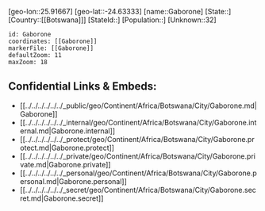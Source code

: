 ﻿---
location: [-24.63333,25.91667]
mapzoom: [7,12] 
mapmarker: city 
type: City
tags:
- geo/City


SpocWebEntityId: 35914
isDeleted: false
confidential: public

---
[geo-lon::25.91667]
[geo-lat::-24.63333]
[name::Gaborone]
[State::]
[Country::[[Botswana]]]
[StateId::]
[Population::]
[Unknown::32]


```leaflet
id: Gaborone
coordinates: [[Gaborone]]
markerFile: [[Gaborone]]
defaultZoom: 11 
maxZoom: 18
```


## Confidential Links & Embeds: 
- [[../../../../../../_public/geo/Continent/Africa/Botswana/City/Gaborone.md|Gaborone]] 
- [[../../../../../../_internal/geo/Continent/Africa/Botswana/City/Gaborone.internal.md|Gaborone.internal]] 
- [[../../../../../../_protect/geo/Continent/Africa/Botswana/City/Gaborone.protect.md|Gaborone.protect]] 
- [[../../../../../../_private/geo/Continent/Africa/Botswana/City/Gaborone.private.md|Gaborone.private]] 
- [[../../../../../../_personal/geo/Continent/Africa/Botswana/City/Gaborone.personal.md|Gaborone.personal]] 
- [[../../../../../../_secret/geo/Continent/Africa/Botswana/City/Gaborone.secret.md|Gaborone.secret]] 
